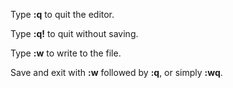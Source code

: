 Type **:q** to quit the editor. 

Type **:q!** to quit without saving.


Type **:w** to write to the file.

Save and exit with **:w** followed by **:q**, or simply **:wq**. 